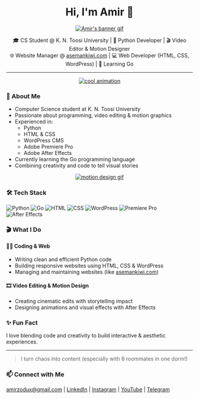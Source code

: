 <h1 align="center">Hi, I'm Amir 👋</h1>

<p align="center">
  <a href="https://imgbb.com/"><img src="https://i.ibb.co/GQkFvwHZ/F9d344fe-3715-41b8-8996-6d844cac422b-scrivaniapreview.gif" alt="Amir's banner gif" border="0"></a>
</p>

<p align="center">
  🎓 CS Student @ K. N. Toosi University | 🐍 Python Developer | 🎬 Video Editor & Motion Designer  
  <br/>
  🌐 Website Manager @ <a href="https://asemankiwi.com">asemankiwi.com</a> | 💻 Web Developer (HTML, CSS, WordPress) | 🚀 Learning Go
</p>

---

<p align="center">
  <a href="https://imgbb.com/"><img src="https://i.ibb.co/SwZ7tV9C/6o0.gif" alt="cool animation" border="0"></a>
</p>

### 🧠 About Me

- Computer Science student at K. N. Toosi University  
- Passionate about programming, video editing & motion graphics  
- Experienced in:
  - Python  
  - HTML & CSS  
  - WordPress CMS  
  - Adobe Premiere Pro  
  - Adobe After Effects  
- Currently learning the Go programming language  
- Combining creativity and code to tell visual stories  

<p align="center">
  <a href="https://imgbb.com/"><img src="https://i.ibb.co/WWXcF51b/4138ba4cb77a97a38dd0a197e8777d7f55f6824fr1-480-270-hq.gif" alt="motion design gif" border="0"></a>
</p>

### 🛠️ Tech Stack

![Python](https://img.shields.io/badge/Python-3776AB?style=flat&logo=python&logoColor=white)
![Go](https://img.shields.io/badge/Go-00ADD8?style=flat&logo=go&logoColor=white)
![HTML](https://img.shields.io/badge/HTML5-E34F26?style=flat&logo=html5&logoColor=white)
![CSS](https://img.shields.io/badge/CSS3-1572B6?style=flat&logo=css3&logoColor=white)
![WordPress](https://img.shields.io/badge/WordPress-21759B?style=flat&logo=wordpress&logoColor=white)
![Premiere Pro](https://img.shields.io/badge/Premiere_Pro-9999FF?style=flat&logo=adobe-premiere-pro&logoColor=white)
![After Effects](https://img.shields.io/badge/After_Effects-9999FF?style=flat&logo=adobe-after-effects&logoColor=white)

### 🎬 What I Do

#### 🧑‍💻 Coding & Web

- Writing clean and efficient Python code  
- Building responsive websites using HTML, CSS & WordPress  
- Managing and maintaining websites (like [asemankiwi.com](https://asemankiwi.com))  

#### 🎞️ Video Editing & Motion Design

- Creating cinematic edits with storytelling impact  
- Designing animations and visual effects with After Effects  

### ✨ Fun Fact

I love blending code and creativity to build interactive & aesthetic experiences.

---



> I turn chaos into content (especially with 8 roommates in one dorm!)

### 📫 Connect with Me
amirzodux@gmail.com |
[LinkedIn](https://www.linkedin.com/in/amirreza-hasanpour-818198363?utm_source=share&utm_campaign=share_via&utm_content=profile&utm_medium=android_app) | [Instagram](https://www.instagram.com/zodux_hub?igsh=MXRkeXNmbmNkOHdmNA==) | [YouTube](https://youtube.com/@otagh4?si=vP6Kr5vvZKBKAazO) |
[Telegram](https://t.me/amiruhsnp) 
  
